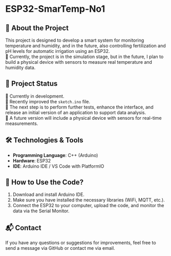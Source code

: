 # ESP32-SmarTemp-No1

## 📌 About the Project
This project is designed to develop a smart system for monitoring temperature and humidity, and in the future, also controlling fertilization and pH levels for automatic irrigation using an ESP32.  
📌 Currently, the project is in the simulation stage, but in the future, I plan to build a physical device with sensors to measure real temperature and humidity data.

## 🚀 Project Status
📌 Currently in development.  
📌 Recently improved the `sketch.ino` file.  
📌 The next step is to perform further tests, enhance the interface, and release an initial version of an application to support data analysis.  
📌 A future version will include a physical device with sensors for real-time measurements.

## 🛠 Technologies & Tools
- **Programming Language**: C++ (Arduino)
- **Hardware**: ESP32
- **IDE**: Arduino IDE / VS Code with PlatformIO

## 📂 How to Use the Code?
1. Download and install Arduino IDE.
2. Make sure you have installed the necessary libraries (WiFi, MQTT, etc.).
3. Connect the ESP32 to your computer, upload the code, and monitor the data via the Serial Monitor.

## 📬 Contact
If you have any questions or suggestions for improvements, feel free to send a message via GitHub or contact me via email.
